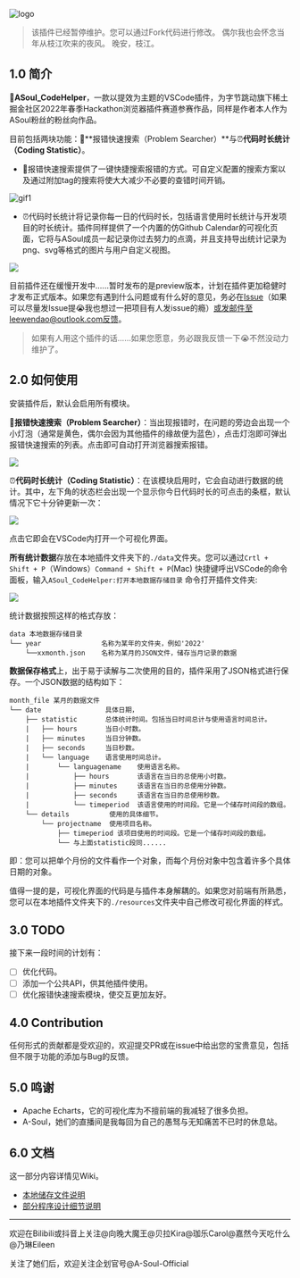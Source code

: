 
![logo](http://pic.otterdaily.cn:1126/pic/logo.jpg)

> 该插件已经暂停维护。您可以通过Fork代码进行修改。
> 偶尔我也会怀念当年从枝江吹来的夜风。
> 晚安，枝江。

## 1.0 简介

🎉**ASoul_CodeHelper**，一款以提效为主题的VSCode插件，为字节跳动旗下稀土掘金社区2022年春季Hackathon浏览器插件赛道参赛作品，同样是作者本人作为ASoul粉丝的粉丝向作品。

目前包括两块功能：🎈**报错快速搜索（Problem Searcher）**与⏰**代码时长统计（Coding Statistic）**。

- 🎈报错快速搜索提供了一键快捷搜索报错的方式。可自定义配置的搜索方案以及通过附加tag的搜索将使大大减少不必要的查错时间开销。

![gif1](http://pic.otterdaily.cn:1126/pic/example_problemsearcher.gif)

- ⏰代码时长统计将记录你每一日的代码时长，包括语言使用时长统计与开发项目的时长统计。插件同样提供了一个内置的仿Github Calendar的可视化页面，它将与ASoul成员一起记录你过去努力的点滴，并且支持导出统计记录为png、svg等格式的图片与用户自定义视图。

![](http://pic.otterdaily.cn:1126/pic/example_codingstatistic.gif)

目前插件还在缓慢开发中......暂时发布的是preview版本，计划在插件更加稳健时才发布正式版本。如果您有遇到什么问题或有什么好的意见，务必在[Issue](https://github.com/WendaoLee/vscode-asoul_codehelper/issues)（如果可以尽量发Issue提😭我也想过一把项目有人发issue的瘾）或发邮件至leewendao@outlook.com反馈。

> 如果有人用这个插件的话......如果您愿意，务必跟我反馈一下😭不然没动力维护了。

## 2.0 如何使用

安装插件后，默认会启用所有模块。

🎈**报错快速搜索（Problem Searcher）**：当出现报错时，在问题的旁边会出现一个小灯泡（通常是黄色，偶尔会因为其他插件的缘故便为蓝色），点击灯泡即可弹出报错快速搜索的列表。点击即可自动打开浏览器搜索报错。

![](http://pic.otterdaily.cn:1126/pic/1.jpg)

⏰**代码时长统计（Coding Statistic）**：在该模块启用时，它会自动进行数据的统计。其中，左下角的状态栏会出现一个显示你今日代码时长的可点击的条框，默认情况下它十分钟更新一次：

![](http://pic.otterdaily.cn:1126/pic/2.jpg)

点击它即会在VSCode内打开一个可视化界面。

**所有统计数据**存放在本地插件文件夹下的`./data`文件夹。您可以通过`Crtl + Shift + P`（Windows）`Command + Shift + P`(Mac) 快捷键呼出VSCode的命令面板，输入`ASoul_CodeHelper:打开本地数据存储目录` 命令打开插件文件夹:

![](http://pic.otterdaily.cn:1126/pic/3.jpg)

统计数据按照这样的格式存放：

```
data 本地数据存储目录
└── year               名称为某年的文件夹，例如'2022'
	└──xxmonth.json    名称为某月的JSON文件，储存当月记录的数据
```

**数据保存格式**上，出于易于读解与二次使用的目的，插件采用了JSON格式进行保存。一个JSON数据的结构如下：

```
month_file 某月的数据文件
└── date                具体日期，
	├── statistic       总体统计时间。包括当日时间总计与使用语言时间总计。
	|   ├── hours       当日小时数。
	|   ├── minutes     当日分钟数。
	|   ├── seconds     当日秒数。
	|   └── language    语言使用时间总计。
	|       └── languagename    使用语言名称。
	|           ├── hours       该语言在当日的总使用小时数。
	|           ├── minutes     该语言在当日的总使用分钟数。
	|           ├── seconds     该语言在当日的总使用秒数。
	|           └── timeperiod  该语言使用的时间段。它是一个储存时间段的数组。
	└── details          使用的具体细节。
	    └── projectname  使用项目名称。
	        ├── timeperiod 该项目使用的时间段。它是一个储存时间段的数组。
	        └── 与上面statistic段同......
```

即：您可以把单个月份的文件看作一个对象，而每个月份对象中包含着许多个具体日期的对象。

值得一提的是，可视化界面的代码是与插件本身解耦的。如果您对前端有所熟悉，您可以在本地插件文件夹下的`./resources`文件夹中自己修改可视化界面的样式。

## 3.0 TODO

接下来一段时间的计划有：

- [ ] 优化代码。
- [ ] 添加一个公共API，供其他插件使用。
- [ ] 优化报错快速搜索模块，使交互更加友好。

## 4.0 Contribution

任何形式的贡献都是受欢迎的，欢迎提交PR或在issue中给出您的宝贵意见，包括但不限于功能的添加与Bug的反馈。

## 5.0 鸣谢

- Apache Echarts，它的可视化库为不擅前端的我减轻了很多负担。
- A-Soul，她们的直播间是我每回为自己的愚驽与无知痛苦不已时的休息站。

## 6.0 文档

这一部分内容详情见Wiki。

- [本地储存文件说明](https://github.com/WendaoLee/vscode-asoul_codehelper/wiki/%E6%9C%AC%E5%9C%B0%E5%AD%98%E5%82%A8%E6%96%87%E4%BB%B6%E8%AF%B4%E6%98%8E)
- [部分程序设计细节说明](https://github.com/WendaoLee/vscode-asoul_codehelper/wiki/%E9%83%A8%E5%88%86%E8%AE%BE%E8%AE%A1%E8%AF%B4%E6%98%8E)

***

欢迎在Bilibili或抖音上关注@向晚大魔王@贝拉Kira@珈乐Carol@嘉然今天吃什么@乃琳Eileen

关注了她们后，欢迎关注企划官号@A-Soul-Official
